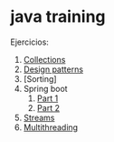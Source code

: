 # java training

Ejercicios:

1. [Collections](collections.md)
2. [Design patterns](design-patterns.md)
3. [Sorting]
4. Spring boot
   1. [Part 1](spring-boot.md)
   2. [Part 2]()
5. [Streams](streams.md)
6. [Multithreading](multithreading.md)

